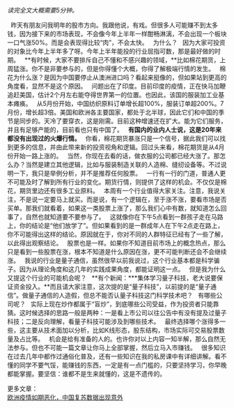 *读完全文大概需要5分钟。*
  
 
昨天有朋友问我明年的股市方向。我跟他说，有戏。但很多人可能赚不到太多钱，因为接下来的市场表现，不会像今年上半年一样酣畅淋漓，不会出现一个板块一口气涨50%。而是会表现得比较“肉”，不会太快。
 
为什么？
 
因为大家可投资的对象比今年上半年多了呀。今年上半年能投的行业屈指可数，那是最好做的时期。
 
**有时候，大家不要排斥自己不懂和不感兴趣的领域，**比如棉花期货，上周猛涨。你不是非要参与的，但是你得懂个大概，你得了解极端行情的发生。
 
棉花为什么涨？是因为中国要停止从澳洲进口吗？看起来挺像的，但如果站到更高的角度看，显然不是这个原因。
 
问题出在了印度。目前印度的疫情，正在快马加鞭追赶美国，估计2个月左右能夺得世界第一的位置。也因此，该国的服装加工业基本瘫痪。
 
从5月份开始，中国纺织原料订单增长超100%，服装订单超200%。7月份，增长超3倍。美国和欧洲各主要国家，都处于北半球，因此它们和中国的季节是同步的。天冷了要穿衣，这是刚需。目前这种增速还在扩大。能为它们服务，并且有足够产能的，目前看也只有中国了。
 
**有国内的业内人士说，这是20年来都没有出现过的火爆行情。**
 
你看，棉花期货暴涨只是一个信号，据此我们可以找到更多的信息，并由此带来新的投资视角和逻辑。回过头来看，棉花期货是从4月份开始一路上涨的。
 
当然，你现在去看的话，做衣服的公司都已经大涨了。那怎么办？当然是建立其他逻辑，比如与服装制造关联的人造棉、缝纫设备等。不过说明一下，我只是举例分析，并不是推荐任何股票。
 
一行有一行的门道，普通人更不可能及时了解到所有行业的变化。期货行情，则提供了这样的机会。不仅仅是棉花，期货里边还有很多工业原料。
 
本周有一个行业值得大家关注。注意，我说关注，不是说一定要马上就买。而是说，有一个逻辑在，至于涨不涨，要看市场是否买单。那我们就看着，如果这一类股票上涨了，那么我们心中有数，就知道怎么回事了，自然也就知道要不要参与了。
 
这就像你在下午5点看到一群孩子走在马路上，你的结论是“他们放学了”。但如果看到的是一群成年人在下午2点走在路上，你不可能得出这样的结论。原因就在于，你对不同的人群特征已经有了一些了解，以此得出观察结论。
 
股票也是一样。如果你不知道目前市场上的概念热点，那么只是看到一些股票在涨，根本不知道是什么原因在涨，更不可能判断还会不会继续涨。
 
我说的行业是量子通信，虽然很早以前我说过，这个行业基本都是科学骗子。因为从理论角度和这几年的实践成果角度，都能证明这一点。
 
但是我为什么又提这个行业的可能机会呢？
 
**有个新闻：\*\*\*集体学习量子科技，老大说要保证资金投入。**而且请大家注意，这次提的是“量子科技”，以前提的是“量子通信”。做量子通信的人造假，但总不能否认量子科技这门科学技术吧？
 
有哪些公司呢？
 
实际上现在炒作都属于“盲炒”，到底哪些公司受益，作为投资者只能靠猜。这时候选择的思路一般是两种：一是看上市公司以往公告中有没有提及过量子科技；二是反向理解，看量子科技可能涉及到哪些技术。
 
最终选择哪个涨得多一些，这主要从技术面加以分析，比如K线形态，股东结构，市场实际可交易股票数量及占比等。
 
机会是给有准备的人的。也许你对以上内容一知半解，那么自然无法参与。但也不可能一篇文章让你马上全部掌握，然后立马入市赚钱。
 
很多知识在过去几年中都作过通俗化普及，还有一些知识在我的私房课中有详细讲解。看不懂的同学不要气馁，能赚钱的东西，一定是有一点门槛的，只要坚持学习，你早晚都能掌握。要坚信：谁都不是生来就懂的，这是不遗传的。
  
更多文章：  
[欧洲疫情如期恶化，中国复苏数据出现意外][Link 1]  
  
  
  

[Link 1]: http://mp.weixin.qq.com/s?__biz=MzU0NTkyOTAzMw==&mid=2247490839&idx=1&sn=0668f5cfc9f91864a9efbf4d44f9db43&chksm=fb643f31cc13b6276ad68a3379d635be4191c48345812444002fdf519564c96d055446c3d351&scene=21#wechat_redirect